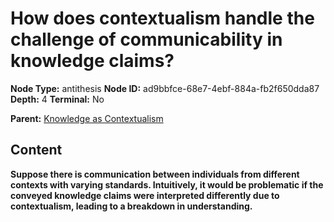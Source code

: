 # How does contextualism handle the challenge of communicability in knowledge claims?

**Node Type:** antithesis
**Node ID:** ad9bbfce-68e7-4ebf-884a-fb2f650dda87
**Depth:** 4
**Terminal:** No

**Parent:** [Knowledge as Contextualism](knowledge-as-contextualism-synthesis-b56b56df-6d59-4c6a-8de4-4cbefdc8c784.md)

## Content

**Suppose there is communication between individuals from different contexts with varying standards. Intuitively, it would be problematic if the conveyed knowledge claims were interpreted differently due to contextualism, leading to a breakdown in understanding.**
